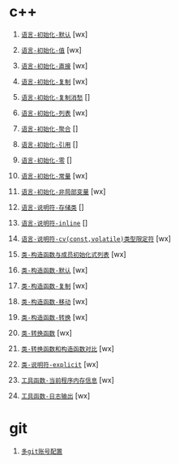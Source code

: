 # c++

1. [`语言-初始化-默认`](./cpp/语言-初始化-默认.md) [wx]
1. [`语言-初始化-值`](./cpp/语言-初始化-值.md) [wx]
1. [`语言-初始化-直接`](./cpp/语言-初始化-直接.md) [wx]
1. [`语言-初始化-复制`](./cpp/语言-初始化-复制.md) [wx]
1. [`语言-初始化-复制消愁`](./cpp/语言-初始化-复制消愁.md) []
1. [`语言-初始化-列表`](./cpp/语言-初始化-列表.md) [wx]
1. [`语言-初始化-聚合`](./cpp/语言-初始化-聚合.md) []
1. [`语言-初始化-引用`](./cpp/语言-初始化-引用.md) []
1. [`语言-初始化-零`](./cpp/语言-初始化-零.md) []
1. [`语言-初始化-常量`](./cpp/语言-初始化-常量.md) [wx]
1. [`语言-初始化-非局部变量`](./cpp/语言-初始化-非局部变量.md) [wx]

1. [`语言-说明符-存储类`](./cpp/语言-说明符-存储类.md) []
1. [`语言-说明符-inline`](./cpp/语言-说明符-inline.md) []
1. [`语言-说明符-cv(const,volatile)类型限定符`](<./cpp/语言-说明符-cv(const,volatile)类型限定符.md>) [wx]

1. [`类-构造函数与成员初始化式列表`](./cpp/类-构造函数与成员初始化式列表.md) [wx]
1. [`类-构造函数-默认`](./cpp/类-构造函数-默认.md) [wx]
1. [`类-构造函数-复制`](./cpp/类-构造函数-复制.md) [wx]
1. [`类-构造函数-移动`](./cpp/类-构造函数-移动.md) [wx]
1. [`类-构造函数-转换`](./cpp/类-构造函数-转换.md) [wx]
1. [`类-转换函数`](./cpp/类-转换函数.md) [wx]
1. [`类-转换函数和构造函数对比`](./cpp/类-转换函数和构造函数对比.md) [wx]

1. [`类-说明符-explicit`](./cpp/类-说明符-explicit.md) [wx]

1. [`工具函数-当前程序内存信息`](./cpp/工具函数-当前程序内存信息.md) [wx]
1. [`工具函数-日志输出`](./cpp/工具函数-日志输出.md) [wx]

# git

1. [`多git账号配置`](./git/多git账号配置.md)
